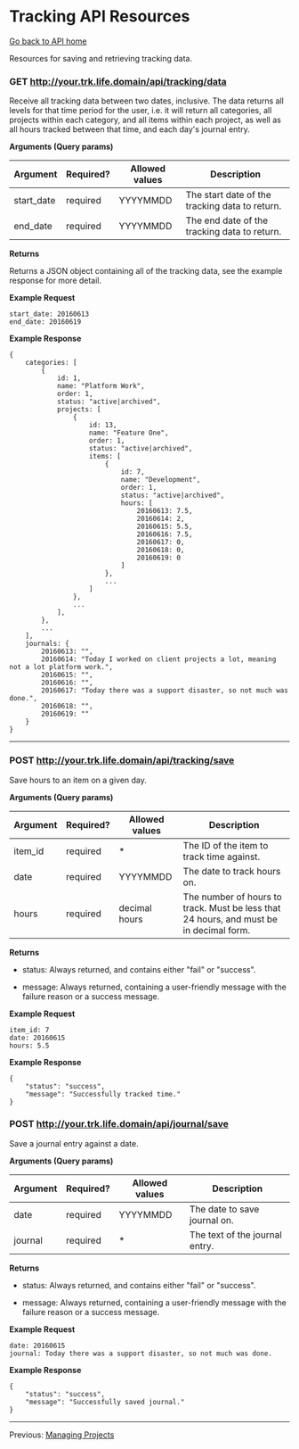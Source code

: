 Tracking API Resources
======================

[Go back to API home](01-api.md)

Resources for saving and retrieving tracking data.

### GET http://your.trk.life.domain/api/tracking/data ###

Receive all tracking data between two dates, inclusive. The data returns all levels for that time period for the 
user, i.e. it will return all categories, all projects within each category, and all items within each project, as well 
as all hours tracked between that time, and each day's journal entry.

**Arguments (Query params)**

| Argument          | Required? | Allowed values       | Description |
| ----------------- | --------- | -------------------- | ----------- |
| start_date        | required  | YYYYMMDD             | The start date of the tracking data to return. |
| end_date          | required  | YYYYMMDD             | The end date of the tracking data to return. |

**Returns**

Returns a JSON object containing all of the tracking data, see the example response for more detail.

**Example Request**

    start_date: 20160613
    end_date: 20160619

**Example Response**

    {
        categories: [
            {
                id: 1,
                name: "Platform Work",
                order: 1,
                status: "active|archived",
                projects: [
                    {
                        id: 13,
                        name: "Feature One",
                        order: 1,
                        status: "active|archived",
                        items: [
                            {
                                id: 7,
                                name: "Development",
                                order: 1,
                                status: "active|archived",
                                hours: [
                                    20160613: 7.5,
                                    20160614: 2,
                                    20160615: 5.5,
                                    20160616: 7.5,
                                    20160617: 0,
                                    20160618: 0,
                                    20160619: 0
                                ]
                            },
                            ...
                        ]
                    },
                    ...
                ],
            },
            ...
        ],
        journals: {
            20160613: "",
            20160614: "Today I worked on client projects a lot, meaning not a lot platform work.",
            20160615: "",
            20160616: "",
            20160617: "Today there was a support disaster, so not much was done.",
            20160618: "",
            20160619: ""
        }
    }

---

### POST http://your.trk.life.domain/api/tracking/save ###

Save hours to an item on a given day.

**Arguments (Query params)**

| Argument          | Required? | Allowed values       | Description |
| ----------------- | --------- | -------------------- | ----------- |
| item_id           | required  | *                    | The ID of the item to track time against. |
| date              | required  | YYYYMMDD             | The date to track hours on. |
| hours             | required  | decimal hours        | The number of hours to track. Must be less that 24 hours, and must be in decimal form. |

**Returns**

* status: Always returned, and contains either "fail" or "success".

* message: Always returned, containing a user-friendly message with the failure reason or a success message.

**Example Request**

    item_id: 7
    date: 20160615
    hours: 5.5

**Example Response**

    {
        "status": "success",
        "message": "Successfully tracked time."
    }

### POST http://your.trk.life.domain/api/journal/save ###

Save a journal entry against a date.

**Arguments (Query params)**

| Argument          | Required? | Allowed values       | Description |
| ----------------- | --------- | -------------------- | ----------- |
| date              | required  | YYYYMMDD             | The date to save journal on. |
| journal           | required  | *                    | The text of the journal entry. |

**Returns**

* status: Always returned, and contains either "fail" or "success".

* message: Always returned, containing a user-friendly message with the failure reason or a success message.

**Example Request**

    date: 20160615
    journal: Today there was a support disaster, so not much was done.

**Example Response**

    {
        "status": "success",
        "message": "Successfully saved journal."
    }

---

Previous: [Managing Projects](03-managing-projects.md)